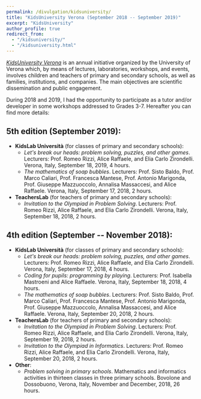 ```yaml
---
permalink: /divulgation/kidsuniversity/
title: "KidsUniversity Verona (September 2018 -- September 2019)"
excerpt: "KidsUniversity"
author_profile: true
redirect_from:
  - "/kidsuniversity/"
  - "/kidsuniversity.html"
---
```


*[KidsUniversity Verona](http://kidsuniversityverona.it)* is an annual initiative organized by the University of Verona which, by means of lectures, laboratories, workshops, and events, involves children and teachers of primary and secondary schools, as well as families, institutions, and companies. The main objectives are scientific dissemination and public engagement.

During 2018 and 2019, I had the opportunity to participate as a tutor and/or developer in some workshops addressed to Grades 3-7. Hereafter you can find more details:

## 5th edition (September 2019):
- **KidsLab Università** (for classes of primary and secondary schools):
  - *Let's break our heads: problem solving, puzzles, and other games*. Lecturers: Prof. Romeo Rizzi, Alice Raffaele, and Elia Carlo Zirondelli. Verona, Italy, September 18, 2019, 4 hours.
  - *The mathematics of soap bubbles*. Lecturers: Prof. Sisto Baldo, Prof. Marco Caliari, Prof. Francesca Mantese, Prof. Antonio Marigonda, Prof. Giuseppe Mazzuoccolo, Annalisa Massaccesi, and Alice Raffaele. Verona, Italy, September 17, 2018, 2 hours.
- **TeachersLab** (for teachers of primary and secondary schools):
  - *Invitation to the Olympiad in Problem Solving*. Lecturers: Prof. Romeo Rizzi, Alice Raffaele, and Elia Carlo Zirondelli. Verona, Italy, September 18, 2018, 2 hours.

## 4th edition (September -- November 2018):
- **KidsLab Università** (for classes of primary and secondary schools):
  - *Let's break our heads: problem solving, puzzles, and other games*. Lecturers: Prof. Romeo Rizzi, Alice Raffaele, and Elia Carlo Zirondelli. Verona, Italy, September 17, 2018, 4 hours.
  - *Coding for pupils: programming by playing*. Lecturers: Prof. Isabella Mastroeni and Alice Raffaele. Verona, Italy, September 18, 2018, 4 hours.
  - *The mathematics of soap bubbles*. Lecturers: Prof. Sisto Baldo, Prof. Marco Caliari, Prof. Francesca Mantese, Prof. Antonio Marigonda, Prof. Giuseppe Mazzuoccolo, Annalisa Massaccesi, and Alice Raffaele. Verona, Italy, September 20, 2018, 2 hours.
- **TeachersLab** (for teachers of primary and secondary schools):
  - *Invitation to the Olympiad in Problem Solving*. Lecturers: Prof. Romeo Rizzi, Alice Raffaele, and Elia Carlo Zirondelli. Verona, Italy, September 19, 2018, 2 hours.
  - *Invitation to the Olympiad in Informatics*. Lecturers: Prof. Romeo Rizzi, Alice Raffaele, and Elia Carlo Zirondelli. Verona, Italy, September 20, 2018, 2 hours.
- **Other**:
  - *Problem solving in primary schools*. Mathematics and informatics activities in thirteen classes in three primary schools. Bovolone and Dossobuono, Verona, Italy, November and December, 2018, 26 hours.
